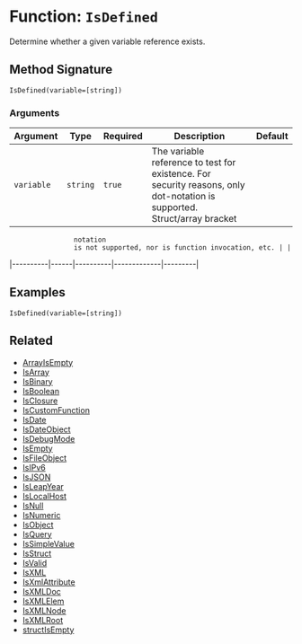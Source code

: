 [comment]: # (Note: This documentation is generated dynamically in the build process.  To modify the contents, change the javadoc on the _invoke method of the BIF class)

# Function: `IsDefined`

Determine whether a given variable reference exists.

## Method Signature
```
IsDefined(variable=[string])
```
### Arguments

| Argument | Type | Required | Description | Default |
|----------|------|----------|-------------|---------|
| `variable` | `string` | `true` | The variable reference to test for existence. For security reasons, only dot-notation is supported. Struct/array bracket
                    notation
                    is not supported, nor is function invocation, etc. | |
|----------|------|----------|-------------|---------|



## Examples

```
IsDefined(variable=[string])
```

## Related
  * [ArrayIsEmpty](ArrayIsEmpty.md)
  * [IsArray](IsArray.md)
  * [IsBinary](IsBinary.md)
  * [IsBoolean](IsBoolean.md)
  * [IsClosure](IsClosure.md)
  * [IsCustomFunction](IsCustomFunction.md)
  * [IsDate](IsDate.md)
  * [IsDateObject](IsDateObject.md)
  * [IsDebugMode](IsDebugMode.md)
  * [IsEmpty](IsEmpty.md)
  * [IsFileObject](IsFileObject.md)
  * [IsIPv6](IsIPv6.md)
  * [IsJSON](IsJSON.md)
  * [IsLeapYear](IsLeapYear.md)
  * [IsLocalHost](IsLocalHost.md)
  * [IsNull](IsNull.md)
  * [IsNumeric](IsNumeric.md)
  * [IsObject](IsObject.md)
  * [IsQuery](IsQuery.md)
  * [IsSimpleValue](IsSimpleValue.md)
  * [IsStruct](IsStruct.md)
  * [IsValid](IsValid.md)
  * [IsXML](IsXML.md)
  * [IsXmlAttribute](IsXmlAttribute.md)
  * [IsXMLDoc](IsXMLDoc.md)
  * [IsXMLElem](IsXMLElem.md)
  * [IsXMLNode](IsXMLNode.md)
  * [IsXMLRoot](IsXMLRoot.md)
  * [structIsEmpty](structIsEmpty.md)
